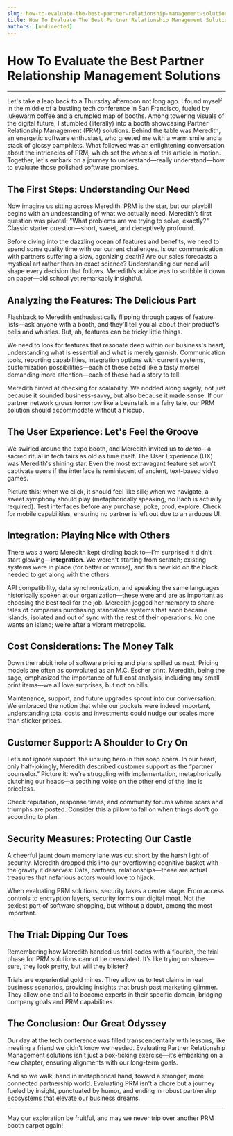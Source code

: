 ```yaml
---
slug: how-to-evaluate-the-best-partner-relationship-management-solutions
title: How To Evaluate The Best Partner Relationship Management Solutions
authors: [undirected]
---
```



# How To Evaluate the Best Partner Relationship Management Solutions

---

Let's take a leap back to a Thursday afternoon not long ago. I found myself in the middle of a bustling tech conference in San Francisco, fueled by lukewarm coffee and a crumpled map of booths. Among towering visuals of the digital future, I stumbled (literally) into a booth showcasing Partner Relationship Management (PRM) solutions. Behind the table was Meredith, an energetic software enthusiast, who greeted me with a warm smile and a stack of glossy pamphlets. What followed was an enlightening conversation about the intricacies of PRM, which set the wheels of this article in motion. Together, let's embark on a journey to understand—really understand—how to evaluate those polished software promises.

## The First Steps: Understanding Our Need

Now imagine us sitting across Meredith. PRM is the star, but our playbill begins with an understanding of what we actually need. Meredith’s first question was pivotal: "What problems are we trying to solve, exactly?" Classic starter question—short, sweet, and deceptively profound.

Before diving into the dazzling ocean of features and benefits, we need to spend some quality time with our current challenges. Is our communication with partners suffering a slow, agonizing death? Are our sales forecasts a mystical art rather than an exact science? Understanding our need will shape every decision that follows. Meredith’s advice was to scribble it down on paper—old school yet remarkably insightful.

## Analyzing the Features: The Delicious Part

Flashback to Meredith enthusiastically flipping through pages of feature lists—ask anyone with a booth, and they'll tell you all about their product's bells and whistles. But, ah, features can be tricky little things. 

We need to look for features that resonate deep within our business's heart, understanding what is essential and what is merely garnish. Communication tools, reporting capabilities, integration options with current systems, customization possibilities—each of these acted like a tasty morsel demanding more attention—each of these had a story to tell. 

Meredith hinted at checking for scalability. We nodded along sagely, not just because it sounded business-savvy, but also because it made sense. If our partner network grows tomorrow like a beanstalk in a fairy tale, our PRM solution should accommodate without a hiccup.

## The User Experience: Let's Feel the Groove

We swirled around the expo booth, and Meredith invited us to *demo*—a sacred ritual in tech fairs as old as time itself. The User Experience (UX) was Meredith's shining star. Even the most extravagant feature set won't captivate users if the interface is reminiscent of ancient, text-based video games. 

Picture this: when we click, it should feel like silk; when we navigate, a sweet symphony should play (metaphorically speaking, no Bach is actually required). Test interfaces before any purchase; poke, prod, explore. Check for mobile capabilities, ensuring no partner is left out due to an arduous UI.

## Integration: Playing Nice with Others

There was a word Meredith kept circling back to—I’m surprised it didn’t start glowing—**integration**. We weren't starting from scratch; existing systems were in place (for better or worse), and this new kid on the block needed to get along with the others. 

API compatibility, data synchronization, and speaking the same languages historically spoken at our organization—these were and are as important as choosing the best tool for the job. Meredith jogged her memory to share tales of companies purchasing standalone systems that soon became islands, isolated and out of sync with the rest of their operations. No one wants an island; we’re after a vibrant metropolis.

## Cost Considerations: The Money Talk

Down the rabbit hole of software pricing and plans spilled us next. Pricing models are often as convoluted as an M.C. Escher print. Meredith, being the sage, emphasized the importance of full cost analysis, including any small print items—we all love surprises, but not on bills. 

Maintenance, support, and future upgrades sprout into our conversation. We embraced the notion that while our pockets were indeed important, understanding total costs and investments could nudge our scales more than sticker prices.

## Customer Support: A Shoulder to Cry On

Let’s not ignore support, the unsung hero in this soap opera. In our heart, only half-jokingly, Meredith described customer support as the “partner counselor.” Picture it: we're struggling with implementation, metaphorically clutching our heads—a soothing voice on the other end of the line is priceless. 

Check reputation, response times, and community forums where scars and triumphs are posted. Consider this a pillow to fall on when things don't go according to plan.

## Security Measures: Protecting Our Castle

A cheerful jaunt down memory lane was cut short by the harsh light of security. Meredith dropped this into our overflowing cognitive basket with the gravity it deserves: Data, partners, relationships—these are actual treasures that nefarious actors would love to hijack. 

When evaluating PRM solutions, security takes a center stage. From access controls to encryption layers, security forms our digital moat. Not the sexiest part of software shopping, but without a doubt, among the most important.

## The Trial: Dipping Our Toes

Remembering how Meredith handed us trial codes with a flourish, the trial phase for PRM solutions cannot be overstated. It’s like trying on shoes—sure, they look pretty, but will they blister?

Trials are experiential gold mines. They allow us to test claims in real business scenarios, providing insights that brush past marketing glimmer. They allow one and all to become experts in their specific domain, bridging company goals and PRM capabilities.

## The Conclusion: Our Great Odyssey

Our day at the tech conference was filled transcendentally with lessons, like meeting a friend we didn't know we needed. Evaluating Partner Relationship Management solutions isn’t just a box-ticking exercise—it’s embarking on a new chapter, ensuring alignments with our long-term goals.

And so we walk, hand in metaphorical hand, toward a stronger, more connected partnership world. Evaluating PRM isn't a chore but a journey fueled by insight, punctuated by humor, and ending in robust partnership ecosystems that elevate our business dreams.

---

May our exploration be fruitful, and may we never trip over another PRM booth carpet again!